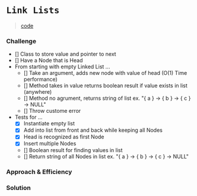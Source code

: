 # `Link Lists`
> [code](linked-list.test.js)
### Challenge
- [] Class to store value and pointer to next
- [] Have a Node that is Head
- From starting with empty Linked List ...
    - [] Take an argument, adds new node with value of head (O(1) Time performance)
    - [] Method takes in value returns boolean result if value exists in list (anywhere)
    - [] Method no agrument, returns string of list ex. "{ a } -> { b } -> { c } -> NULL"
    - [] Throw custome error
- Tests for ...
    - [x] Instantiate empty list
    - [x] Add into list from front and back while keeping all Nodes
    - [x] Head is recognized as first Node
    - [x] Insert multiple Nodes
    - [] Boolean result for finding values in list
    - [] Return string of all Nodes in list ex. "{ a } -> { b } -> { c } -> NULL"


### Approach & Efficiency

### Solution